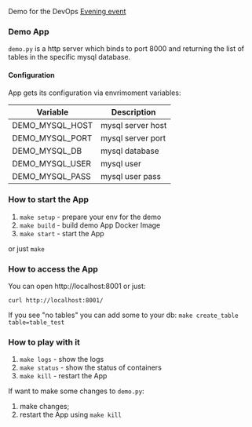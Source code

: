 Demo for the DevOps [Evening event](https://artjoker.ua/ru/big-brain-club-devops/)

### Demo App

`demo.py` is a http server which binds to port 8000 and returning the list of tables in the specific mysql database.

#### Configuration

App gets its configuration via envrimoment variables:

| Variable        | Description       |
| --------------- | ----------------- |
| DEMO_MYSQL_HOST | mysql server host |
| DEMO_MYSQL_PORT | mysql server port |
| DEMO_MYSQL_DB   | mysql database    |
| DEMO_MYSQL_USER | mysql user        |
| DEMO_MYSQL_PASS | mysql user pass   |


### How to start the App

1. `make setup` - prepare your env for the demo
2. `make build` - build demo App Docker Image
3. `make start` - start the App

or just `make`

### How to access the App

You can open http://localhost:8001 or just:

```
curl http://localhost:8001/
```

If you see "no tables" you can add some to your db: `make create_table table=table_test`

### How to play with it

1. `make logs` - show the logs
2. `make status` - show the status of containers
3. `make kill` - restart the App

If want to make some changes to `demo.py`:

1. make changes;
2. restart the App using `make kill`
